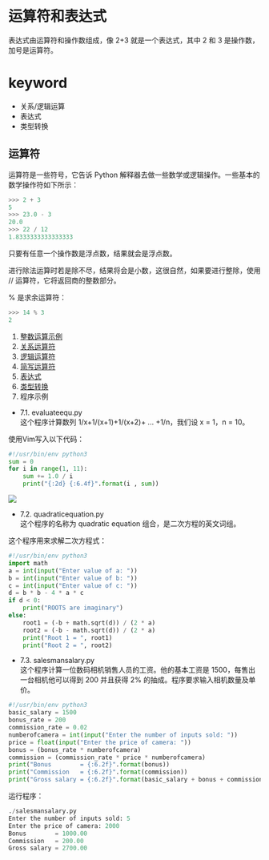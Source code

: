 # 运算符和表达式  
表达式由运算符和操作数组成，像 2+3 就是一个表达式，其中 2 和 3 是操作数，加号是运算符。  
# **keyword**  
- 关系/逻辑运算  
- 表达式  
- 类型转换  
## 运算符  
运算符是一些符号，它告诉 Python 解释器去做一些数学或逻辑操作。一些基本的数学操作符如下所示：  
```python
>>> 2 + 3
5
>>> 23.0 - 3
20.0
>>> 22 / 12
1.8333333333333333
```
只要有任意一个操作数是浮点数，结果就会是浮点数。

进行除法运算时若是除不尽，结果将会是小数，这很自然，如果要进行整除，使用 // 运算符，它将返回商的整数部分。

% 是求余运算符：
```python
>>> 14 % 3
2
```  
1. [整数运算示例](https://github.com/liytgy/python/blob/master/START/%E8%BF%90%E7%AE%97%E7%AC%A6%E5%92%8C%E8%A1%A8%E8%BE%BE%E5%BC%8F/%E6%95%B4%E6%95%B0%E8%BF%90%E7%AE%97.md)  
2. [关系运算符](https://github.com/liytgy/python/blob/master/START/%E8%BF%90%E7%AE%97%E7%AC%A6%E5%92%8C%E8%A1%A8%E8%BE%BE%E5%BC%8F/%E5%85%B3%E7%B3%BB%E8%BF%90%E7%AE%97%E7%AC%A6.md)  
3. [逻辑运算符](https://github.com/liytgy/python/blob/master/START/%E8%BF%90%E7%AE%97%E7%AC%A6%E5%92%8C%E8%A1%A8%E8%BE%BE%E5%BC%8F/%E9%80%BB%E8%BE%91%E8%BF%90%E7%AE%97%E7%AC%A6.md)  
4. [简写运算符](https://github.com/liytgy/python/blob/master/START/%E8%BF%90%E7%AE%97%E7%AC%A6%E5%92%8C%E8%A1%A8%E8%BE%BE%E5%BC%8F/%E7%AE%80%E5%86%99%E8%BF%90%E7%AE%97%E7%AC%A6.md)  
5. [表达式](https://github.com/liytgy/python/blob/master/START/%E8%BF%90%E7%AE%97%E7%AC%A6%E5%92%8C%E8%A1%A8%E8%BE%BE%E5%BC%8F/%E8%A1%A8%E8%BE%BE%E5%BC%8F.md)  
6. [类型转换](https://github.com/liytgy/python/blob/master/START/%E8%BF%90%E7%AE%97%E7%AC%A6%E5%92%8C%E8%A1%A8%E8%BE%BE%E5%BC%8F/%E7%B1%BB%E5%9E%8B%E8%BD%AC%E6%8D%A2.md)  
7. 程序示例  
- 7.1. evaluateequ.py  
这个程序计算数列 1/x+1/(x+1)+1/(x+2)+ ... +1/n，我们设 x = 1，n = 10。

使用Vim写入以下代码：
```python
#!/usr/bin/env python3
sum = 0
for i in range(1, 11):
    sum += 1.0 / i
    print("{:2d} {:6.4f}".format(i , sum))
```
![](https://github.com/liytgy/python/blob/master/START/photo/%E7%A8%8B%E5%BA%8F1.png)

- 7.2. quadraticequation.py  
这个程序的名称为 quadratic equation 组合，是二次方程的英文词组。

这个程序用来求解二次方程式：
```python
#!/usr/bin/env python3
import math
a = int(input("Enter value of a: "))
b = int(input("Enter value of b: "))
c = int(input("Enter value of c: "))
d = b * b - 4 * a * c
if d < 0:
    print("ROOTS are imaginary")
else:
    root1 = (-b + math.sqrt(d)) / (2 * a)
    root2 = (-b - math.sqrt(d)) / (2 * a)
    print("Root 1 = ", root1)
    print("Root 2 = ", root2)
```





- 7.3. salesmansalary.py  
这个程序计算一位数码相机销售人员的工资。他的基本工资是 1500，每售出一台相机他可以得到 200 并且获得 2% 的抽成。程序要求输入相机数量及单价。
```python
#!/usr/bin/env python3
basic_salary = 1500
bonus_rate = 200
commission_rate = 0.02
numberofcamera = int(input("Enter the number of inputs sold: "))
price = float(input("Enter the price of camera: "))
bonus = (bonus_rate * numberofcamera)
commission = (commission_rate * price * numberofcamera)
print("Bonus        = {:6.2f}".format(bonus))
print("Commission   = {:6.2f}".format(commission))
print("Gross salary = {:6.2f}".format(basic_salary + bonus + commission))
```
运行程序：
```python
./salesmansalary.py
Enter the number of inputs sold: 5
Enter the price of camera: 2000
Bonus        = 1000.00
Commission   = 200.00
Gross salary = 2700.00
```
